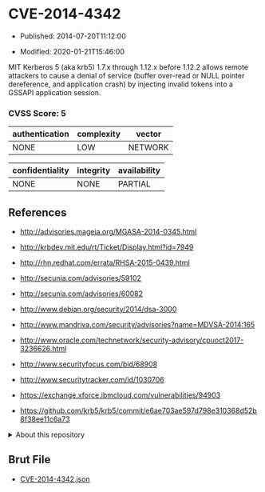 # CVE-2014-4342

- Published: 2014-07-20T11:12:00

- Modified: 2020-01-21T15:46:00

MIT Kerberos 5 (aka krb5) 1.7.x through 1.12.x before 1.12.2 allows remote attackers to cause a denial of service (buffer over-read or NULL pointer dereference, and application crash) by injecting invalid tokens into a GSSAPI application session.

### CVSS Score: **5**

| authentication | complexity | vector |
| --- | --- | --- |
| NONE | LOW | NETWORK |

| confidentiality | integrity | availability |
| --- | --- | --- |
| NONE | NONE | PARTIAL |

## References

* http://advisories.mageia.org/MGASA-2014-0345.html

* http://krbdev.mit.edu/rt/Ticket/Display.html?id=7949

* http://rhn.redhat.com/errata/RHSA-2015-0439.html

* http://secunia.com/advisories/59102

* http://secunia.com/advisories/60082

* http://www.debian.org/security/2014/dsa-3000

* http://www.mandriva.com/security/advisories?name=MDVSA-2014:165

* http://www.oracle.com/technetwork/security-advisory/cpuoct2017-3236626.html

* http://www.securityfocus.com/bid/68908

* http://www.securitytracker.com/id/1030706

* https://exchange.xforce.ibmcloud.com/vulnerabilities/94903

* https://github.com/krb5/krb5/commit/e6ae703ae597d798e310368d52b8f38ee11c6a73

<details>
<summary>About this repository</summary> 

  This repository is part of the project [Live Hack CVE](https://github.com/Live-Hack-CVE). Main website can be found [www.live-hack.org](https://www.live-hack.org) 
  
  Made by [Sn0wAlice](https://github.com/Sn0wAlice) for the people that care about security and need to have a feed of the latest CVEs. Hope you enjoy it, don't forget to star the repo and follow me on [Twitter](https://twitter.com/Sn0wAlice) and [Github](https://github.com/Sn0wAlice). And that is my [personnal website](https://www.alice-snow.me/)

  - [Home Page](https://github.com/Live-Hack-CVE)
  - [Framework](https://github.com/Live-Hack-CVE/cve-framework)
  - [CVE database](https://github.com/Live-Hack-CVE/full_database)
  - [Changelog](https://github.com/Live-Hack-CVE/Changelog)
</details>

## Brut File

* [CVE-2014-4342.json](https://raw.githubusercontent.com/Live-Hack-CVE/full_database/main/cves/2014/CVE-2014-4342.json)


